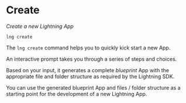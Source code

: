 # Create

*Create a new Lightning App*

```
lng create
```

The `lng create` command helps you to quickly kick start a new App.

An interactive prompt takes you through a series of steps and choices.

Based on your input, it generates a complete *blueprint* App with the appropriate file and folder structure as required by the Lightning SDK.

You can use the generated blueprint App and files / folder structure as a starting point for the development of a new Lightning App.
